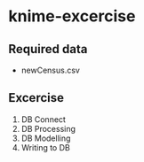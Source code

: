 # knime-excercise
## Required data
* newCensus.csv
## Excercise 
1. DB Connect
2. DB Processing
3. DB Modelling
4. Writing to DB
